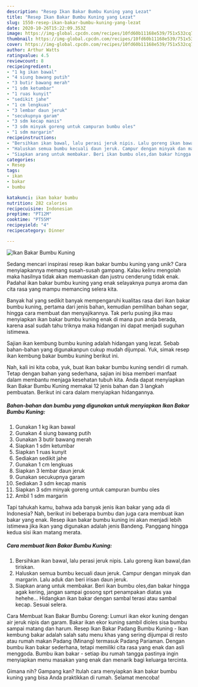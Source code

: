 ```yaml
---
description: "Resep Ikan Bakar Bumbu Kuning yang Lezat"
title: "Resep Ikan Bakar Bumbu Kuning yang Lezat"
slug: 1550-resep-ikan-bakar-bumbu-kuning-yang-lezat
date: 2020-10-26T15:22:09.353Z
image: https://img-global.cpcdn.com/recipes/10fd60b11168e539/751x532cq70/ikan-bakar-bumbu-kuning-foto-resep-utama.jpg
thumbnail: https://img-global.cpcdn.com/recipes/10fd60b11168e539/751x532cq70/ikan-bakar-bumbu-kuning-foto-resep-utama.jpg
cover: https://img-global.cpcdn.com/recipes/10fd60b11168e539/751x532cq70/ikan-bakar-bumbu-kuning-foto-resep-utama.jpg
author: Arthur Watts
ratingvalue: 4.5
reviewcount: 8
recipeingredient:
- "1 kg ikan bawal"
- "4 siung bawang putih"
- "3 butir bawang merah"
- "1 sdm ketumbar"
- "1 ruas kunyit"
- "sedikit jahe"
- "1 cm lengkuas"
- "3 lembar daun jeruk"
- "secukupnya garam"
- "3 sdm kecap manis"
- "3 sdm minyak goreng untuk campuran bumbu oles"
- "1 sdm margarin"
recipeinstructions:
- "Bersihkan ikan bawal, lalu perasi jeruk nipis. Lalu goreng ikan bawal,dan tiriskan."
- "Haluskan semua bumbu kecuali daun jeruk. Campur dengan minyak dan margarin. Lalu aduk dan beri irisan daun jeruk."
- "Siapkan arang untuk membakar. Beri ikan bumbu oles,dan bakar hingga agak kering, jangan sampai gosong sprt penampakan diatas yaa hehehe... Hidangkan ikan bakar dengan sambal terasi atau sambal kecap. Sesuai selera."
categories:
- Resep
tags:
- ikan
- bakar
- bumbu

katakunci: ikan bakar bumbu 
nutrition: 282 calories
recipecuisine: Indonesian
preptime: "PT12M"
cooktime: "PT55M"
recipeyield: "4"
recipecategory: Dinner

---
```



![Ikan Bakar Bumbu Kuning](https://img-global.cpcdn.com/recipes/10fd60b11168e539/751x532cq70/ikan-bakar-bumbu-kuning-foto-resep-utama.jpg)

Sedang mencari inspirasi resep ikan bakar bumbu kuning yang unik? Cara menyiapkannya memang susah-susah gampang. Kalau keliru mengolah maka hasilnya tidak akan memuaskan dan justru cenderung tidak enak. Padahal ikan bakar bumbu kuning yang enak selayaknya punya aroma dan cita rasa yang mampu memancing selera kita.

Banyak hal yang sedikit banyak mempengaruhi kualitas rasa dari ikan bakar bumbu kuning, pertama dari jenis bahan, kemudian pemilihan bahan segar, hingga cara membuat dan menyajikannya. Tak perlu pusing jika mau menyiapkan ikan bakar bumbu kuning enak di mana pun anda berada, karena asal sudah tahu triknya maka hidangan ini dapat menjadi suguhan istimewa.

Sajian ikan kembung bumbu kuning adalah hidangan yang lezat. Sebab bahan-bahan yang digunakanpun cukup mudah dijumpai. Yuk, simak resep ikan kembung bakar bumbu kuning berikut ini.


Nah, kali ini kita coba, yuk, buat ikan bakar bumbu kuning sendiri di rumah. Tetap dengan bahan yang sederhana, sajian ini bisa memberi manfaat dalam membantu menjaga kesehatan tubuh kita. Anda dapat menyiapkan Ikan Bakar Bumbu Kuning memakai 12 jenis bahan dan 3 langkah pembuatan. Berikut ini cara dalam menyiapkan hidangannya.

<!--inarticleads1-->

##### Bahan-bahan dan bumbu yang digunakan untuk menyiapkan Ikan Bakar Bumbu Kuning:

1. Gunakan 1 kg ikan bawal
1. Gunakan 4 siung bawang putih
1. Gunakan 3 butir bawang merah
1. Siapkan 1 sdm ketumbar
1. Siapkan 1 ruas kunyit
1. Sediakan sedikit jahe
1. Gunakan 1 cm lengkuas
1. Siapkan 3 lembar daun jeruk
1. Gunakan secukupnya garam
1. Sediakan 3 sdm kecap manis
1. Siapkan 3 sdm minyak goreng untuk campuran bumbu oles
1. Ambil 1 sdm margarin


Tapi tahukah kamu, bahwa ada banyak jenis ikan bakar yang ada di Indonesia? Nah, berikut ini beberapa bumbu dan juga cara membuat ikan bakar yang enak. Resep ikan bakar bumbu kuning ini akan menjadi lebih istimewa jika ikan yang digunakan adalah jenis Bandeng. Panggang hingga kedua sisi ikan matang merata. 

<!--inarticleads2-->

##### Cara membuat Ikan Bakar Bumbu Kuning:

1. Bersihkan ikan bawal, lalu perasi jeruk nipis. Lalu goreng ikan bawal,dan tiriskan.
1. Haluskan semua bumbu kecuali daun jeruk. Campur dengan minyak dan margarin. Lalu aduk dan beri irisan daun jeruk.
1. Siapkan arang untuk membakar. Beri ikan bumbu oles,dan bakar hingga agak kering, jangan sampai gosong sprt penampakan diatas yaa hehehe... Hidangkan ikan bakar dengan sambal terasi atau sambal kecap. Sesuai selera.


Cara Membuat Ikan Bakar Bumbu Goreng: Lumuri ikan ekor kuning dengan air jeruk nipis dan garam. Bakar ikan ekor kuning sambil dioles sisa bumbu sampai matang dan harum. Resep Ikan Bakar Padang Bumbu Kuning - Ikan kembung bakar adalah salah satu menu khas yang sering dijumpai di resto atau rumah makan Padang (Minang) termasuk Padang Pariaman. Dengan bumbu ikan bakar sederhana, tetapi memiliki cita rasa yang enak dan asli menggoda. Bumbu ikan bakar - setiap ibu rumah tangga pastinya ingin menyiapkan menu masakan yang enak dan menarik bagi keluarga tercinta. 

Gimana nih? Gampang kan? Itulah cara menyiapkan ikan bakar bumbu kuning yang bisa Anda praktikkan di rumah. Selamat mencoba!
